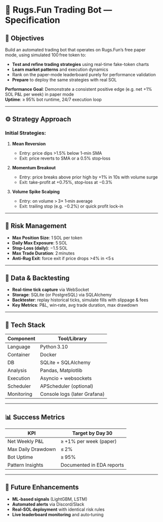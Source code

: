 
# 📄 Rugs.Fun Trading Bot — Specification

## 🎯 Objectives
Build an automated trading bot that operates on Rugs.Fun’s free paper mode, using simulated 100 free token to:
- **Test and refine trading strategies** using real-time fake-token charts  
- **Learn market patterns** and execution dynamics  
- Rank on the paper-mode leaderboard purely for performance validation  
- **Prepare** to deploy the same strategies with real SOL

**Performance Goal**: Demonstrate a consistent positive edge (e.g. net +1% SOL P&L per week) in paper mode  
**Uptime**: ≥ 95% bot runtime, 24/7 execution loop

---

## ⚙️ Strategy Approach

### Initial Strategies:
1. **Mean Reversion**  
   - Entry: price dips >1.5% below 1-min SMA  
   - Exit: price reverts to SMA or a 0.5% stop‑loss  

2. **Momentum Breakout**  
   - Entry: price breaks above prior high by +1% in 10s with volume surge  
   - Exit: take-profit at +0.75%, stop‑loss at −0.3%  

3. **Volume Spike Scalping**  
   - Entry: on volume > 3× 1‑min average  
   - Exit: trailing stop (e.g. −0.2%) or quick profit lock-in  

---

## 🛑 Risk Management
- **Max Position Size**: 1 SOL per token  
- **Daily Max Exposure**: 5 SOL  
- **Stop‑Loss (daily)**: −1.5 SOL  
- **Max Trade Duration**: 2 minutes  
- **Anti‑Rug Exit**: force exit if price drops >4% in <5 s  

---

## 🧠 Data & Backtesting
- **Real‑time tick capture** via WebSocket  
- **Storage**: SQLite (or PostgreSQL) via SQLAlchemy  
- **Backtester**: replay historical ticks, simulate fills with slippage & fees  
- **Key Metrics**: P&L, win‑rate, avg trade duration, max drawdown  

---

## 🔨 Tech Stack
| Component   | Tool/Library          |
|-------------|-----------------------|
| Language    | Python 3.10           |
| Container   | Docker                |
| DB          | SQLite + SQLAlchemy   |
| Analysis    | Pandas, Matplotlib    |
| Execution   | Asyncio + websockets  |
| Scheduler   | APScheduler (optional)|
| Monitoring  | Console logs (later Grafana)|

---

## 📊 Success Metrics
| KPI                 | Target by Day 30          |
|---------------------|---------------------------|
| Net Weekly P&L      | ≥ +1% per week (paper)    |
| Max Daily Drawdown  | ≤ 2%                       |
| Bot Uptime          | ≥ 95%                      |
| Pattern Insights    | Documented in EDA reports |

---

## 🧩 Future Enhancements
- **ML‑based signals** (LightGBM, LSTM)  
- **Automated alerts** via Discord/Slack  
- **Real‑SOL deployment** with identical risk rules  
- **Live leaderboard monitoring** and auto‑tuning  
